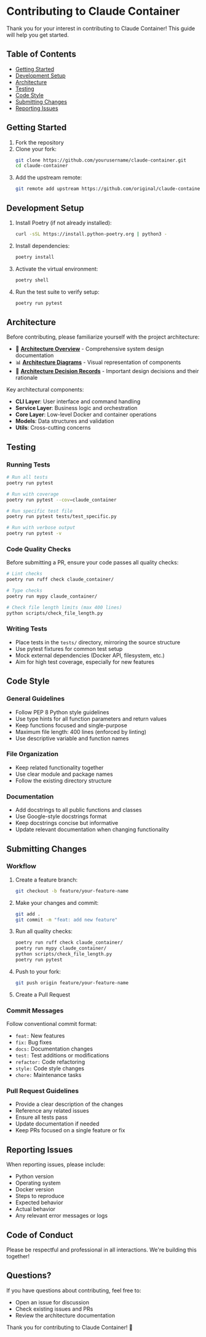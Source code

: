 # Contributing to Claude Container

Thank you for your interest in contributing to Claude Container! This guide will help you get started.

## Table of Contents

- [Getting Started](#getting-started)
- [Development Setup](#development-setup)
- [Architecture](#architecture)
- [Testing](#testing)
- [Code Style](#code-style)
- [Submitting Changes](#submitting-changes)
- [Reporting Issues](#reporting-issues)

## Getting Started

1. Fork the repository
2. Clone your fork:
   ```bash
   git clone https://github.com/yourusername/claude-container.git
   cd claude-container
   ```
3. Add the upstream remote:
   ```bash
   git remote add upstream https://github.com/original/claude-container.git
   ```

## Development Setup

1. Install Poetry (if not already installed):
   ```bash
   curl -sSL https://install.python-poetry.org | python3 -
   ```

2. Install dependencies:
   ```bash
   poetry install
   ```

3. Activate the virtual environment:
   ```bash
   poetry shell
   ```

4. Run the test suite to verify setup:
   ```bash
   poetry run pytest
   ```

## Architecture

Before contributing, please familiarize yourself with the project architecture:

- 📖 **[Architecture Overview](docs/architecture_overview.md)** - Comprehensive system design documentation
- 📊 **[Architecture Diagrams](docs/architecture_overview.md#architecture-diagram)** - Visual representation of components
- 📝 **[Architecture Decision Records](docs/adr/)** - Important design decisions and their rationale

Key architectural components:
- **CLI Layer**: User interface and command handling
- **Service Layer**: Business logic and orchestration
- **Core Layer**: Low-level Docker and container operations
- **Models**: Data structures and validation
- **Utils**: Cross-cutting concerns

## Testing

### Running Tests

```bash
# Run all tests
poetry run pytest

# Run with coverage
poetry run pytest --cov=claude_container

# Run specific test file
poetry run pytest tests/test_specific.py

# Run with verbose output
poetry run pytest -v
```

### Code Quality Checks

Before submitting a PR, ensure your code passes all quality checks:

```bash
# Lint checks
poetry run ruff check claude_container/

# Type checks
poetry run mypy claude_container/

# Check file length limits (max 400 lines)
python scripts/check_file_length.py
```

### Writing Tests

- Place tests in the `tests/` directory, mirroring the source structure
- Use pytest fixtures for common test setup
- Mock external dependencies (Docker API, filesystem, etc.)
- Aim for high test coverage, especially for new features

## Code Style

### General Guidelines

- Follow PEP 8 Python style guidelines
- Use type hints for all function parameters and return values
- Keep functions focused and single-purpose
- Maximum file length: 400 lines (enforced by linting)
- Use descriptive variable and function names

### File Organization

- Keep related functionality together
- Use clear module and package names
- Follow the existing directory structure

### Documentation

- Add docstrings to all public functions and classes
- Use Google-style docstrings format
- Keep docstrings concise but informative
- Update relevant documentation when changing functionality

## Submitting Changes

### Workflow

1. Create a feature branch:
   ```bash
   git checkout -b feature/your-feature-name
   ```

2. Make your changes and commit:
   ```bash
   git add .
   git commit -m "feat: add new feature"
   ```

3. Run all quality checks:
   ```bash
   poetry run ruff check claude_container/
   poetry run mypy claude_container/
   python scripts/check_file_length.py
   poetry run pytest
   ```

4. Push to your fork:
   ```bash
   git push origin feature/your-feature-name
   ```

5. Create a Pull Request

### Commit Messages

Follow conventional commit format:
- `feat:` New features
- `fix:` Bug fixes
- `docs:` Documentation changes
- `test:` Test additions or modifications
- `refactor:` Code refactoring
- `style:` Code style changes
- `chore:` Maintenance tasks

### Pull Request Guidelines

- Provide a clear description of the changes
- Reference any related issues
- Ensure all tests pass
- Update documentation if needed
- Keep PRs focused on a single feature or fix

## Reporting Issues

When reporting issues, please include:
- Python version
- Operating system
- Docker version
- Steps to reproduce
- Expected behavior
- Actual behavior
- Any relevant error messages or logs

## Code of Conduct

Please be respectful and professional in all interactions. We're building this together!

## Questions?

If you have questions about contributing, feel free to:
- Open an issue for discussion
- Check existing issues and PRs
- Review the architecture documentation

Thank you for contributing to Claude Container! 🚀